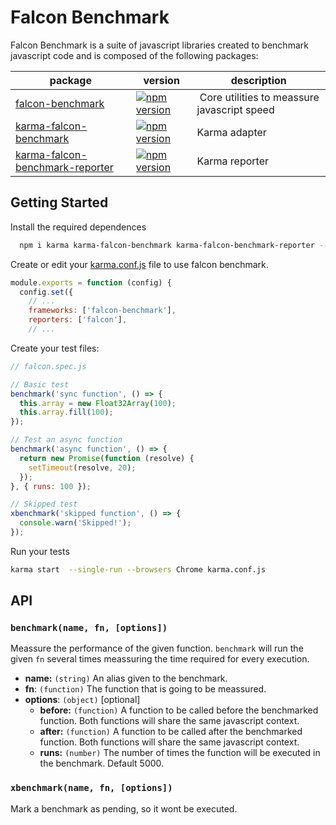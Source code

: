 # Falcon Benchmark

Falcon Benchmark is a suite of javascript libraries created to benchmark javascript code and is composed of the following packages:


| package |  version | description |
|---|---|---|
[falcon-benchmark]()  | [![npm version](https://badge.fury.io/js/falcon-benchmark.svg)](https://badge.fury.io/js/falcon-benchmark)  | Core utilities to meassure javascript speed |
[karma-falcon-benchmark]()  | [![npm version](https://badge.fury.io/js/karma-falcon-benchmark.svg)](https://badge.fury.io/js/karma-falcon-benchmark)  | Karma adapter |
[karma-falcon-benchmark-reporter]()  | [![npm version](https://badge.fury.io/js/karma-falcon-benchmark-reporter.svg)](https://badge.fury.io/js/karma-falcon-benchmark-reporter)  | Karma reporter |


## Getting Started

Install the required dependences


```bash
  npm i karma karma-falcon-benchmark karma-falcon-benchmark-reporter --save-dev
```

Create or edit your [karma.conf.js](http://karma-runner.github.io/2.0/config/configuration-file.html) file to use falcon benchmark.


```js
module.exports = function (config) {
  config.set({
    // ... 
    frameworks: ['falcon-benchmark'],
    reporters: ['falcon'],
    // ...
```

Create your test files:

```js
// falcon.spec.js

// Basic test
benchmark('sync function', () => {
  this.array = new Float32Array(100);
  this.array.fill(100);
});

// Test an async function
benchmark('async function', () => {
  return new Promise(function (resolve) {
    setTimeout(resolve, 20);
  });
}, { runs: 100 });

// Skipped test
xbenchmark('skipped function', () => {
  console.warn('Skipped!');
});
```


Run your tests

```bash
karma start  --single-run --browsers Chrome karma.conf.js
```


## API

### `benchmark(name, fn, [options])`

Meassure the performance of the given function. `benchmark` will run the given `fn` several times meassuring the time required for every execution.

- **name:** `(string)` An alias given to the benchmark.
- **fn**: `(function)` The function that is going to be meassured.
- **options**: `(object)` [optional]
  - **before:** `(function)` A function to be called before the benchmarked function. Both functions will share the same javascript context.
  - **after:** `(function)` A function to be called after the benchmarked function. Both functions will share the same javascript context.
  - **runs:** `(number)` The number of times the function will be executed in the benchmark. Default 5000.


### `xbenchmark(name, fn, [options])`

Mark a benchmark as pending, so it wont be executed.
